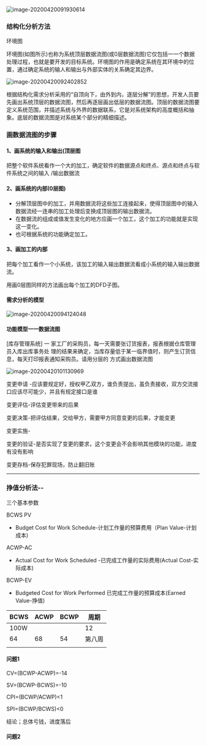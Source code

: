 ![image-20200420091930614](E:\Desktop\note\软件工程\a.assets\image-20200420091930614.png)

### 结构化分析方法





环境图

环境图(如图所示)也称为系统顶层数据流图(或0层数据流图)它仅包括一一个数据处理过程，也就是要开发的目标系统。环境图的作用是确定系统在其环境中的位置，通过确定系统的输人和输出与外部实体的关系确定其边界。


![image-20200420092402852](E:\Desktop\note\软件工程\a.assets\image-20200420092402852.png)



根据结构化需求分析采用的“自顶向下，由外到内，逐层分解”的思想，开发人员要先画出系统顶层的数据流图，然后再逐层画出低层的数据流图。顶层的数据流图要定义系统范围，并描述系统与外界的数据联系，它是对系统架构的高度概括和抽象。底层的数据流图是对系统某个部分的精细描述。



### 画数据流图的步骤

#### 1、画系统的输入和输出(顶层图

把整个软件系统看作一个大的加工，确定软件的数据源点和终点、源点和终点与软件系统之间的输入
/输出数据流

#### 2、画系统的内部(0层图)

* 分解顶层图中的加工，并用数据流将这些加工连接起来，使得顶层图中的输入数据流经一连串的加工处理后变换成顶层图的输出数据流。
* 在数据流的组成或值发生变化的地方应画一个加工，这个加工的功能就是实现这一变化。
* 也可根据系统的功能确定加工。



#### 3、画加工的内部

把每个加工看作一个小系统，该加工的输入输出数据流看成小系统的输入输出数据流。

用画0层图同样的方法画出每个加工的DFD子图。



#### 需求分析的模型

![image-20200420094124048](E:\Desktop\note\软件工程\a.assets\image-20200420094124048.png)



#### 功能模型一一数据流图

[库存管理系统] 一 家工厂的采购员，每一天需要张订货报表，报表根据仓库管理员入库出库事务处
理的结果来确定，当库存量低于某一临界值时，则产生订货信息，每天打印报表通知采购员。请用分层的
方式画出数据流图

![image-20200420101130969](E:\Desktop\note\软件工程\a.assets\image-20200420101130969.png)





变更申请 -应该要规定好，授权甲乙双方，谁负责提出，虽负责接收，双方交流接口应该尽可能少，并且有规定接口是谁

变更评估-评估变更带来的后果

变更决策-把评估结果，交给甲方，需要甲方同意变更的后果，才能变更

变更实施-

变更的验证-是否实现了变更的要求，这个变更会不会影响其他模块的功能，进度有没有影响

变更存档-保存犯罪现场，防止翻旧账

---

### 挣值分析法--

三个基本参数

BCWS PV

* Budget Cost for Work Schedule-计划工作量的预算费用（Plan Value-计划成本)

ACWP-AC

* Actual Cost for Work Scheduled -已完成工作量的实际费用(Actual Cost-实际成本)

BCWP-EV

* Budgeted Cost for Work Performed 已完成工作量的预算成本(Earned Value-挣值)

| BCWS | ACWP | BCWP | 周期   |
| ---- | ---- | ---- | ------ |
| 100W |      |      | 12     |
| 64   | 68   | 54   | 第八周 |
|      |      |      |        |

#### 问题1

CV=(BCWP-ACWP)=-14

SV=(BCWP-BCWS)=-10

CPI=(BCWP/ACWP)<1

SPI=(BCWP/BCWS)<0

结论；总体亏钱，进度落后

#### 问题2